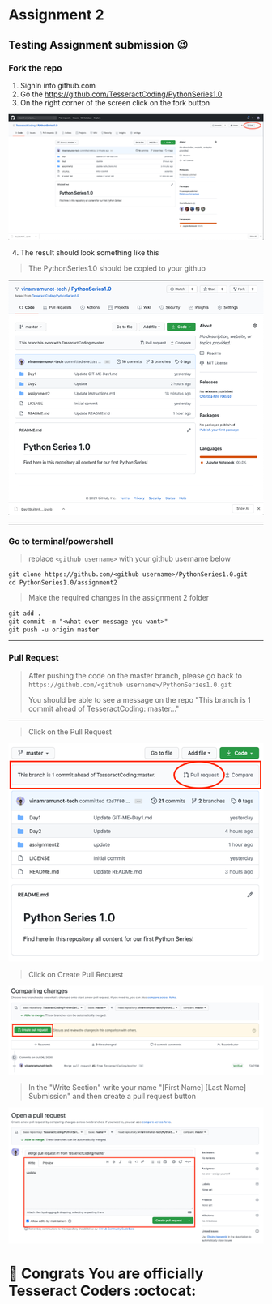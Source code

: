 # Assignment 2


## Testing Assignment submission :wink: 
### Fork the repo

  1. SignIn into github.com
  2. Go the https://github.com/TesseractCoding/PythonSeries1.0
  3. On the right corner of the screen click on the fork button
  
<p align="center"><img src="img/fork.png" /></p>
  
  4. The result should look something like this

> The PythonSeries1.0 should be copied to your github

<p align="center"><img src="img/fork_1.png" /></p>

***

### Go to terminal/powershell

>
> replace `<github username>` with your github username below
```console
git clone https://github.com/<github username>/PythonSeries1.0.git
cd PythonSeries1.0/assignment2
```
> Make the required changes in the assignment 2 folder

```console
git add .
git commit -m "<what ever message you want>"
git push -u origin master
```
***
### Pull Request 

>
> After pushing the code on the master branch, please go back to `https://github.com/<github username>/PythonSeries1.0.git`
>
> You should be able to see a message on the repo "This branch is 1 commit ahead of TesseractCoding: master..."

<hr>

> Click on the Pull Request
<p align="center"><img src="img/pull-request.png" /></p>

> Click on Create Pull Request
<p align="center"><img src="img/comparing_changes.png"></p>

> In the "Write Section" write your name "[First Name] [Last Name] Submission" and then create a pull request button
<p align="center"><img src="img/open_pull_request.png">

# :feet: Congrats You are officially Tesseract Coders :octocat:
